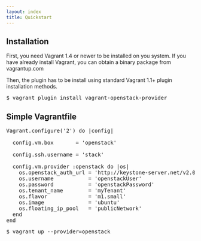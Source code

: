```yaml
---
layout: index
title: Quickstart
---
```



## <span class="glyphicon glyphicon-chevron-right"></span> Installation

First, you need Vagrant 1.4 or newer to be installed on you system. If you have
already install Vagrant, you can obtain a binary package from vagrantup.com

Then, the plugin has to be install using standard Vagrant 1.1+ plugin installation
methods.

<pre class="prettyprint lang-bash">
$ vagrant plugin install vagrant-openstack-provider
</pre>

## <span class="glyphicon glyphicon-chevron-right"></span> Simple Vagrantfile

<pre class="prettyprint">
Vagrant.configure('2') do |config|

  config.vm.box       = 'openstack'

  config.ssh.username = 'stack'

  config.vm.provider :openstack do |os|
    os.openstack_auth_url = 'http://keystone-server.net/v2.0/tokens'
    os.username           = 'openstackUser'
    os.password           = 'openstackPassword'
    os.tenant_name        = 'myTenant'
    os.flavor             = 'm1.small'
    os.image              = 'ubuntu'
    os.floating_ip_pool   = 'publicNetwork'
  end
end
</pre>

<pre class="prettyprint lang-bash">
$ vagrant up --provider=openstack
</pre>
